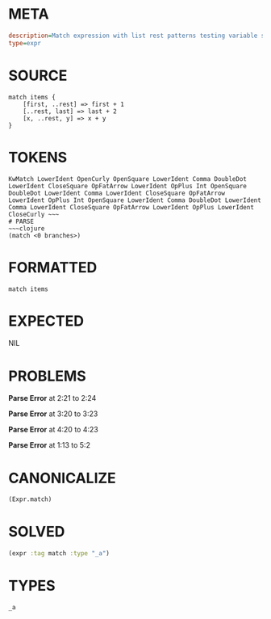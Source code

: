 # META
~~~ini
description=Match expression with list rest patterns testing variable scoping
type=expr
~~~
# SOURCE
~~~roc
match items {
    [first, ..rest] => first + 1
    [..rest, last] => last + 2
    [x, ..rest, y] => x + y
}
~~~
# TOKENS
~~~text
KwMatch LowerIdent OpenCurly OpenSquare LowerIdent Comma DoubleDot LowerIdent CloseSquare OpFatArrow LowerIdent OpPlus Int OpenSquare DoubleDot LowerIdent Comma LowerIdent CloseSquare OpFatArrow LowerIdent OpPlus Int OpenSquare LowerIdent Comma DoubleDot LowerIdent Comma LowerIdent CloseSquare OpFatArrow LowerIdent OpPlus LowerIdent CloseCurly ~~~
# PARSE
~~~clojure
(match <0 branches>)
~~~
# FORMATTED
~~~roc
match items
~~~
# EXPECTED
NIL
# PROBLEMS
**Parse Error**
at 2:21 to 2:24

**Parse Error**
at 3:20 to 3:23

**Parse Error**
at 4:20 to 4:23

**Parse Error**
at 1:13 to 5:2

# CANONICALIZE
~~~clojure
(Expr.match)
~~~
# SOLVED
~~~clojure
(expr :tag match :type "_a")
~~~
# TYPES
~~~roc
_a
~~~
